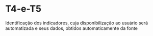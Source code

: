 # T4-e-T5
Identificação dos indicadores, cuja disponibilização ao usuário será automatizada e seus dados, obtidos automaticamente da fonte
